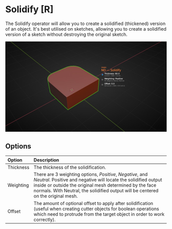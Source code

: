 # Solidify [R]

The Solidify operator will allow you to create a solidified (thickened) version of an object. It's best utilised on sketches, allowing you to create a solidified version of a sketch without destroying the original sketch.

![Solidify Operator](../_media/solidify-out.jpg ':size=800')

## Options

| Option | Description |
| :------ | :----------- |
| Thickness | The thickness of the solidification. |
| Weighting | There are 3 weighting options, *Positive*, *Negative*, and *Neutral*. Positive and negative will locate the solidified output inside or outside the original mesh determined by the face normals. With Neutral, the solidified output will be centered on the original mesh. |
| Offset | The amount of optional offset to apply after solidification (useful when creating cutter objects for boolean operations which need to protrude from the target object in order to work correctly). |
